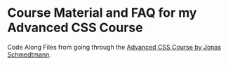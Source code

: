 # Course Material and FAQ for my Advanced CSS Course

Code Along Files from going through the [Advanced CSS Course by Jonas Schmedtmann](https://www.udemy.com/course/advanced-css-and-sass/).
